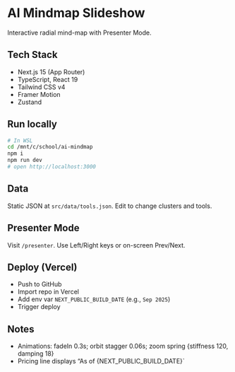 # AI Mindmap Slideshow

Interactive radial mind-map with Presenter Mode.

## Tech Stack
- Next.js 15 (App Router)
- TypeScript, React 19
- Tailwind CSS v4
- Framer Motion
- Zustand

## Run locally
```bash
# In WSL
cd /mnt/c/school/ai-mindmap
npm i
npm run dev
# open http://localhost:3000
```

## Data
Static JSON at `src/data/tools.json`. Edit to change clusters and tools.

## Presenter Mode
Visit `/presenter`. Use Left/Right keys or on-screen Prev/Next.

## Deploy (Vercel)
- Push to GitHub
- Import repo in Vercel
- Add env var `NEXT_PUBLIC_BUILD_DATE` (e.g., `Sep 2025`)
- Trigger deploy

## Notes
- Animations: fadeIn 0.3s; orbit stagger 0.06s; zoom spring {stiffness 120, damping 18}
- Pricing line displays “As of {NEXT_PUBLIC_BUILD_DATE}`
